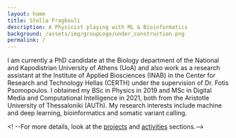 ```yaml
---
layout: home
title: Stella Fragkouli
description: A Physicist playing with ML & Bioinformatics 
background: /assets/img/groupLogo/under_construction.png
permalink: /
---
```



I am currently a PhD candidate at the Biology department of the National and Kapodistrian University of Athens (UoA) and also work as a research assistant at the Institute of Applied Biosciences (INAB) in the Center for Research and Technology Hellas (CERTH) under the supervision of Dr. Fotis Psomopoulos. I obtained my BSc in Physics in 2019 and MSc in Digital Media and Computational Intelligence in 2021, both from the Aristotle University of Thessaloniki (AUTh). 
My research interests include machine and deep learning, bioinformatics and somatic variant calling.
    

<! --For more details, look at the [projects](/projects/) and [activities](/activities/) sections.-->

